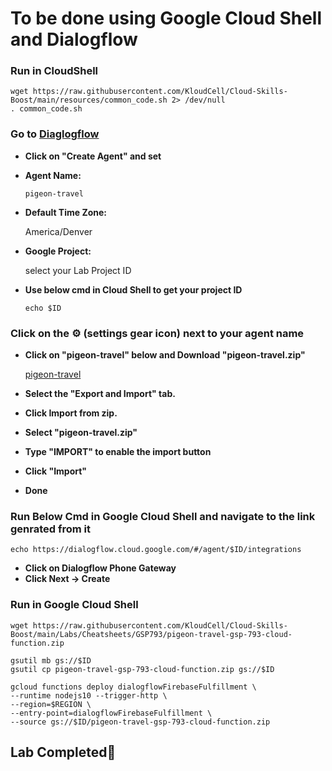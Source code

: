 # **To be done using Google Cloud Shell and Dialogflow**

### **Run in CloudShell**

    wget https://raw.githubusercontent.com/KloudCell/Cloud-Skills-Boost/main/resources/common_code.sh 2> /dev/null
    . common_code.sh

### **Go to [Diaglogflow](https://dialogflow.cloud.google.com/)**

- **Click on "Create Agent" and set**

- **Agent Name:**

      pigeon-travel 

- **Default Time Zone:**

    America/Denver

- **Google Project:**
    
    select your Lab Project ID
   
- **Use below cmd in Cloud Shell to get your project ID**

      echo $ID

### **Click on the ⚙ (settings gear icon) next to your agent name**

- **Click on "pigeon-travel" below and Download "pigeon-travel.zip"**

    [pigeon-travel](https://raw.githubusercontent.com/KloudCell/Cloud-Skills-Boost/main/Labs/Cheatsheets/GSP793/pigeon-travel.zip)

- **Select the "Export and Import" tab.**
- **Click Import from zip.**
- **Select "pigeon-travel.zip"**
- **Type "IMPORT" to enable the import button**
- **Click "Import"**
- **Done**

### Run Below Cmd in Google Cloud Shell and navigate to the link genrated from it

    echo https://dialogflow.cloud.google.com/#/agent/$ID/integrations

- **Click on Dialogflow Phone Gateway**
- **Click Next -> Create**

### Run in Google Cloud Shell

    wget https://raw.githubusercontent.com/KloudCell/Cloud-Skills-Boost/main/Labs/Cheatsheets/GSP793/pigeon-travel-gsp-793-cloud-function.zip

    gsutil mb gs://$ID
    gsutil cp pigeon-travel-gsp-793-cloud-function.zip gs://$ID

    gcloud functions deploy dialogflowFirebaseFulfillment \
    --runtime nodejs10 --trigger-http \
    --region=$REGION \
    --entry-point=dialogflowFirebaseFulfillment \
    --source gs://$ID/pigeon-travel-gsp-793-cloud-function.zip

## Lab Completed🎉